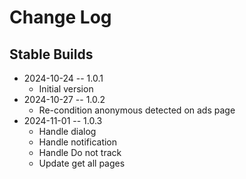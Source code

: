 # Change Log

## Stable Builds

* 2024-10-24 -- 1.0.1
  * Initial version
* 2024-10-27 -- 1.0.2
  * Re-condition anonymous detected on ads page
* 2024-11-01 -- 1.0.3
  * Handle dialog
  * Handle notification
  * Handle Do not track
  * Update get all pages
